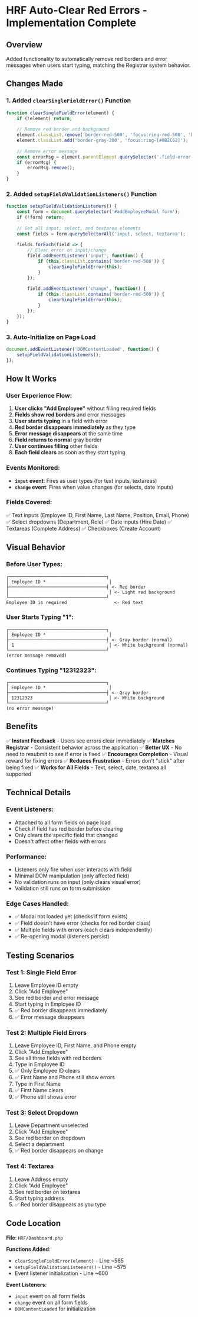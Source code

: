 # HRF Auto-Clear Red Errors - Implementation Complete

## Overview
Added functionality to automatically remove red borders and error messages when users start typing, matching the Registrar system behavior.

## Changes Made

### 1. Added `clearSingleFieldError()` Function
```javascript
function clearSingleFieldError(element) {
    if (!element) return;
    
    // Remove red border and background
    element.classList.remove('border-red-500', 'focus:ring-red-500', 'bg-red-50');
    element.classList.add('border-gray-300', 'focus:ring-[#0B2C62]');
    
    // Remove error message
    const errorMsg = element.parentElement.querySelector('.field-error-message');
    if (errorMsg) {
        errorMsg.remove();
    }
}
```

### 2. Added `setupFieldValidationListeners()` Function
```javascript
function setupFieldValidationListeners() {
    const form = document.querySelector('#addEmployeeModal form');
    if (!form) return;
    
    // Get all input, select, and textarea elements
    const fields = form.querySelectorAll('input, select, textarea');
    
    fields.forEach(field => {
        // Clear error on input/change
        field.addEventListener('input', function() {
            if (this.classList.contains('border-red-500')) {
                clearSingleFieldError(this);
            }
        });
        
        field.addEventListener('change', function() {
            if (this.classList.contains('border-red-500')) {
                clearSingleFieldError(this);
            }
        });
    });
}
```

### 3. Auto-Initialize on Page Load
```javascript
document.addEventListener('DOMContentLoaded', function() {
    setupFieldValidationListeners();
});
```

## How It Works

### User Experience Flow:

1. **User clicks "Add Employee"** without filling required fields
2. **Fields show red borders** and error messages
3. **User starts typing** in a field with error
4. **Red border disappears immediately** as they type
5. **Error message disappears** at the same time
6. **Field returns to normal** gray border
7. **User continues filling** other fields
8. **Each field clears** as soon as they start typing

### Events Monitored:

- **`input` event**: Fires as user types (for text inputs, textareas)
- **`change` event**: Fires when value changes (for selects, date inputs)

### Fields Covered:

✅ Text inputs (Employee ID, First Name, Last Name, Position, Email, Phone)
✅ Select dropdowns (Department, Role)
✅ Date inputs (Hire Date)
✅ Textareas (Complete Address)
✅ Checkboxes (Create Account)

## Visual Behavior

### Before User Types:
```
┌─────────────────────────────────────┐
│ Employee ID *                        │
├─────────────────────────────────────┤ <- Red border
│                                      │ <- Light red background
└─────────────────────────────────────┘
Employee ID is required                  <- Red text
```

### User Starts Typing "1":
```
┌─────────────────────────────────────┐
│ Employee ID *                        │
├─────────────────────────────────────┤ <- Gray border (normal)
│ 1                                    │ <- White background (normal)
└─────────────────────────────────────┘
(error message removed)
```

### Continues Typing "12312323":
```
┌─────────────────────────────────────┐
│ Employee ID *                        │
├─────────────────────────────────────┤ <- Gray border
│ 12312323                             │ <- White background
└─────────────────────────────────────┘
(no error message)
```

## Benefits

✅ **Instant Feedback** - Users see errors clear immediately
✅ **Matches Registrar** - Consistent behavior across the application
✅ **Better UX** - No need to resubmit to see if error is fixed
✅ **Encourages Completion** - Visual reward for fixing errors
✅ **Reduces Frustration** - Errors don't "stick" after being fixed
✅ **Works for All Fields** - Text, select, date, textarea all supported

## Technical Details

### Event Listeners:
- Attached to all form fields on page load
- Check if field has red border before clearing
- Only clears the specific field that changed
- Doesn't affect other fields with errors

### Performance:
- Listeners only fire when user interacts with field
- Minimal DOM manipulation (only affected field)
- No validation runs on input (only clears visual error)
- Validation still runs on form submission

### Edge Cases Handled:
- ✅ Modal not loaded yet (checks if form exists)
- ✅ Field doesn't have error (checks for red border class)
- ✅ Multiple fields with errors (each clears independently)
- ✅ Re-opening modal (listeners persist)

## Testing Scenarios

### Test 1: Single Field Error
1. Leave Employee ID empty
2. Click "Add Employee"
3. See red border and error message
4. Start typing in Employee ID
5. ✅ Red border disappears immediately
6. ✅ Error message disappears

### Test 2: Multiple Field Errors
1. Leave Employee ID, First Name, and Phone empty
2. Click "Add Employee"
3. See all three fields with red borders
4. Type in Employee ID
5. ✅ Only Employee ID clears
6. ✅ First Name and Phone still show errors
7. Type in First Name
8. ✅ First Name clears
9. ✅ Phone still shows error

### Test 3: Select Dropdown
1. Leave Department unselected
2. Click "Add Employee"
3. See red border on dropdown
4. Select a department
5. ✅ Red border disappears on change

### Test 4: Textarea
1. Leave Address empty
2. Click "Add Employee"
3. See red border on textarea
4. Start typing address
5. ✅ Red border disappears as you type

## Code Location

**File**: `HRF/Dashboard.php`

**Functions Added**:
- `clearSingleFieldError(element)` - Line ~565
- `setupFieldValidationListeners()` - Line ~575
- Event listener initialization - Line ~600

**Event Listeners**:
- `input` event on all form fields
- `change` event on all form fields
- `DOMContentLoaded` for initialization
